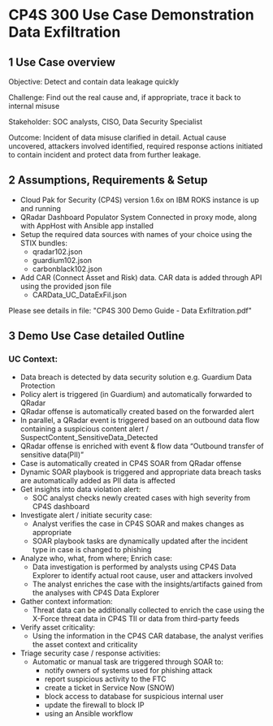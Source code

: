 # CP4S 300 Use Case Demonstration Data Exfiltration

## 1 Use Case overview

Objective: Detect and contain data leakage quickly

Challenge: Find out the real cause and, if appropriate, trace it back to internal misuse

Stakeholder: SOC analysts, CISO, Data Security Specialist 

Outcome: Incident of data misuse clarified in detail. Actual cause uncovered, attackers involved identified, required response actions initiated to contain incident and protect data from further leakage.

## 2 Assumptions, Requirements & Setup

-	Cloud Pak for Security (CP4S) version 1.6x on IBM ROKS instance is up and running
-	QRadar Dashboard Populator System Connected in proxy mode, along with AppHost with Ansible app installed 
-	Setup the required data sources with names of your choice using the STIX bundles:
     - qradar102.json 
     - guardium102.json 
     - carbonblack102.json 
- Add CAR (Connect Asset and Risk) data. CAR data is added through API using the provided json file 
  - CARData_UC_DataExFil.json 
  
Please see details in file: "CP4S 300 Demo Guide - Data Exfiltration.pdf"

## 3 Demo Use Case detailed Outline

### UC Context:
- Data breach is detected by data security solution e.g. Guardium Data Protection
- Policy alert is triggered (in Guardium) and automatically forwarded to QRadar
- QRadar offense is automatically created based on the forwarded alert
- In parallel, a QRadar event is triggered based on an outbound data flow containing a suspicious content alert / SuspectContent_SensitiveData_Detected
- QRadar offense is enriched with event & flow data “Outbound transfer of sensitive data(PII)” 
- Case is automatically created in CP4S SOAR from QRadar offense
- Dynamic SOAR playbook is triggered and appropriate data breach tasks are automatically added as PII data is affected
- Get insights into data violation alert:
  - SOC analyst checks newly created cases with high severity from CP4S dashboard
- Investigate alert / initiate security case:
	- Analyst verifies the case in CP4S SOAR and makes changes as appropriate
	- SOAR playbook tasks are dynamically updated after the incident type in case is changed to phishing
- Analyze who, what, from where; Enrich case:
	- Data investigation is performed by analysts using CP4S Data Explorer to identify actual root cause, user and attackers involved
	- The analyst enriches the case with the insights/artifacts gained from the analyses with CP4S Data Explorer 
- Gather context information:
	- Threat data can be additionally collected to enrich the case using the X-Force threat data in CP4S TII or data from third-party feeds
- Verify asset criticality:
	- Using the information in the CP4S CAR database, the analyst verifies the asset context and criticality 
- Triage security case / response activities:
  - Automatic or manual task are triggered through SOAR to:
	  - notify owners of systems used for phishing attack
	  - report suspicious activity to the FTC
	  - create a ticket in Service Now (SNOW)
       - block access to database for suspicious internal user
	  - update the firewall to block IP 
       - using an Ansible workflow  
  
